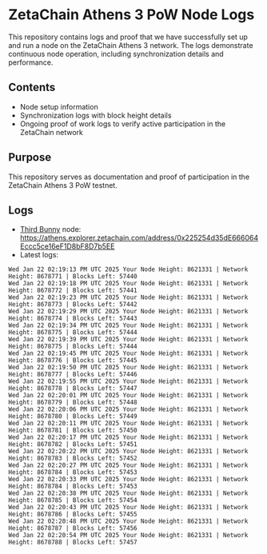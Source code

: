 # ZetaChain Athens 3 PoW Node Logs
This repository contains logs and proof that we have successfully set up and run a node on the ZetaChain Athens 3 network. The logs demonstrate continuous node operation, including synchronization details and performance.

## Contents
- Node setup information
- Synchronization logs with block height details
- Ongoing proof of work logs to verify active participation in the ZetaChain network

## Purpose
This repository serves as documentation and proof of participation in the ZetaChain Athens 3 PoW testnet.

## Logs

- [Third Bunny](https://thirdbunny.xyz/) node: https://athens.explorer.zetachain.com/address/0x225254d35dE666064Eccc5ce16eF1D8bF8D7b5EE
- Latest logs:
```
Wed Jan 22 02:19:13 PM UTC 2025 Your Node Height: 8621331 | Network Height: 8678771 | Blocks Left: 57440
Wed Jan 22 02:19:18 PM UTC 2025 Your Node Height: 8621331 | Network Height: 8678772 | Blocks Left: 57441
Wed Jan 22 02:19:23 PM UTC 2025 Your Node Height: 8621331 | Network Height: 8678773 | Blocks Left: 57442
Wed Jan 22 02:19:29 PM UTC 2025 Your Node Height: 8621331 | Network Height: 8678774 | Blocks Left: 57443
Wed Jan 22 02:19:34 PM UTC 2025 Your Node Height: 8621331 | Network Height: 8678775 | Blocks Left: 57444
Wed Jan 22 02:19:39 PM UTC 2025 Your Node Height: 8621331 | Network Height: 8678775 | Blocks Left: 57444
Wed Jan 22 02:19:45 PM UTC 2025 Your Node Height: 8621331 | Network Height: 8678776 | Blocks Left: 57445
Wed Jan 22 02:19:50 PM UTC 2025 Your Node Height: 8621331 | Network Height: 8678777 | Blocks Left: 57446
Wed Jan 22 02:19:55 PM UTC 2025 Your Node Height: 8621331 | Network Height: 8678778 | Blocks Left: 57447
Wed Jan 22 02:20:01 PM UTC 2025 Your Node Height: 8621331 | Network Height: 8678779 | Blocks Left: 57448
Wed Jan 22 02:20:06 PM UTC 2025 Your Node Height: 8621331 | Network Height: 8678780 | Blocks Left: 57449
Wed Jan 22 02:20:11 PM UTC 2025 Your Node Height: 8621331 | Network Height: 8678781 | Blocks Left: 57450
Wed Jan 22 02:20:17 PM UTC 2025 Your Node Height: 8621331 | Network Height: 8678782 | Blocks Left: 57451
Wed Jan 22 02:20:22 PM UTC 2025 Your Node Height: 8621331 | Network Height: 8678783 | Blocks Left: 57452
Wed Jan 22 02:20:27 PM UTC 2025 Your Node Height: 8621331 | Network Height: 8678784 | Blocks Left: 57453
Wed Jan 22 02:20:33 PM UTC 2025 Your Node Height: 8621331 | Network Height: 8678784 | Blocks Left: 57453
Wed Jan 22 02:20:38 PM UTC 2025 Your Node Height: 8621331 | Network Height: 8678785 | Blocks Left: 57454
Wed Jan 22 02:20:43 PM UTC 2025 Your Node Height: 8621331 | Network Height: 8678786 | Blocks Left: 57455
Wed Jan 22 02:20:48 PM UTC 2025 Your Node Height: 8621331 | Network Height: 8678787 | Blocks Left: 57456
Wed Jan 22 02:20:54 PM UTC 2025 Your Node Height: 8621331 | Network Height: 8678788 | Blocks Left: 57457
```
